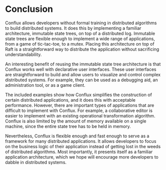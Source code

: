 # Conclusion

Conflux allows developers without formal training in distributed algorithms to build distributed systems. It does this by implementing a familiar architecture, immutable state trees, on top of a distributed log. Immutable state trees are flexible enough to implement a wide range of applications, from a game of tic-tac-toe, to a mutex. Placing this architecture on top of Raft is a straightforward way to distribute the application without sacrificing understandability.

An interesting benefit of reusing the immutable state tree architecture is that Conflux works well with declarative user interfaces. These user interfaces are straightforward to build and allow users to visualize and control complex distributed systems. For example, they can be used as a debugging aid, an administration tool, or as a game client.

The included examples show how Conflux simplifies the construction of certain distributed applications, and it does this with acceptable performance. However, there are important types of applications that are difficult to implement with Conflux. For example, a collaborative editor is easier to implement with an existing operational transformation algorithm. Conflux is also limited by the amount of memory available on a single machine, since the entire state tree has to be held in memory.

Nevertheless, Conflux is flexible enough and fast enough to serve as a framework for many distributed applications. It allows developers to focus on the business logic of their application instead of getting lost in the weeds of distributed algorithms. Most importantly, it presents itself as a familiar application architecture, which we hope will encourage more developers to dabble in distributed systems.
